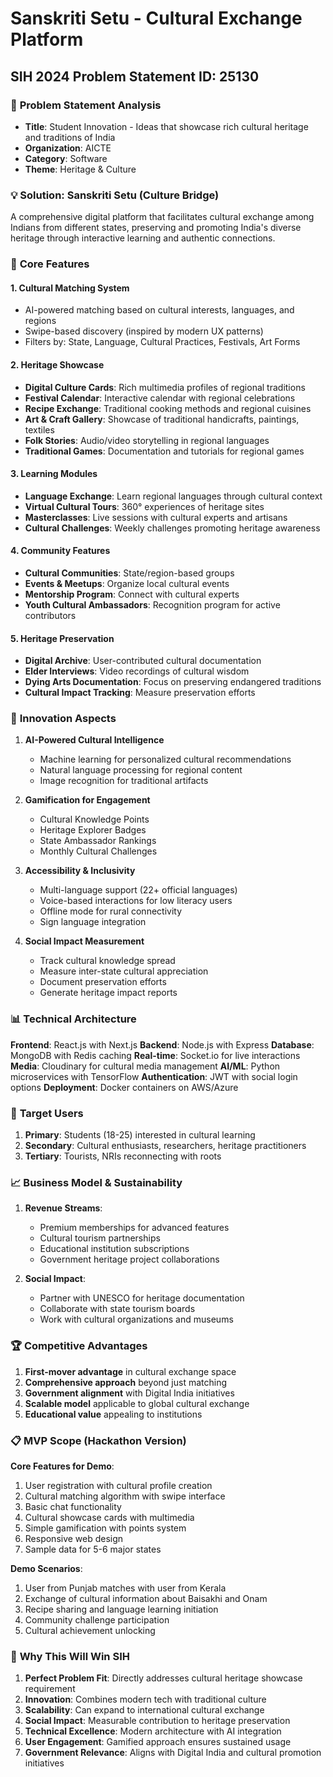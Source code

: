 # Sanskriti Setu - Cultural Exchange Platform
## SIH 2024 Problem Statement ID: 25130

### 🎯 **Problem Statement Analysis**
- **Title**: Student Innovation - Ideas that showcase rich cultural heritage and traditions of India
- **Organization**: AICTE
- **Category**: Software
- **Theme**: Heritage & Culture

### 💡 **Solution: Sanskriti Setu (Culture Bridge)**

A comprehensive digital platform that facilitates cultural exchange among Indians from different states, preserving and promoting India's diverse heritage through interactive learning and authentic connections.

### 🌟 **Core Features**

#### 1. **Cultural Matching System**
- AI-powered matching based on cultural interests, languages, and regions
- Swipe-based discovery (inspired by modern UX patterns)
- Filters by: State, Language, Cultural Practices, Festivals, Art Forms

#### 2. **Heritage Showcase**
- **Digital Culture Cards**: Rich multimedia profiles of regional traditions
- **Festival Calendar**: Interactive calendar with regional celebrations
- **Recipe Exchange**: Traditional cooking methods and regional cuisines
- **Art & Craft Gallery**: Showcase of traditional handicrafts, paintings, textiles
- **Folk Stories**: Audio/video storytelling in regional languages
- **Traditional Games**: Documentation and tutorials for regional games

#### 3. **Learning Modules**
- **Language Exchange**: Learn regional languages through cultural context
- **Virtual Cultural Tours**: 360° experiences of heritage sites
- **Masterclasses**: Live sessions with cultural experts and artisans
- **Cultural Challenges**: Weekly challenges promoting heritage awareness

#### 4. **Community Features**
- **Cultural Communities**: State/region-based groups
- **Events & Meetups**: Organize local cultural events
- **Mentorship Program**: Connect with cultural experts
- **Youth Cultural Ambassadors**: Recognition program for active contributors

#### 5. **Heritage Preservation**
- **Digital Archive**: User-contributed cultural documentation
- **Elder Interviews**: Video recordings of cultural wisdom
- **Dying Arts Documentation**: Focus on preserving endangered traditions
- **Cultural Impact Tracking**: Measure preservation efforts

### 🚀 **Innovation Aspects**

1. **AI-Powered Cultural Intelligence**
   - Machine learning for personalized cultural recommendations
   - Natural language processing for regional content
   - Image recognition for traditional artifacts

2. **Gamification for Engagement**
   - Cultural Knowledge Points
   - Heritage Explorer Badges
   - State Ambassador Rankings
   - Monthly Cultural Challenges

3. **Accessibility & Inclusivity**
   - Multi-language support (22+ official languages)
   - Voice-based interactions for low literacy users
   - Offline mode for rural connectivity
   - Sign language integration

4. **Social Impact Measurement**
   - Track cultural knowledge spread
   - Measure inter-state cultural appreciation
   - Document preservation efforts
   - Generate heritage impact reports

### 📊 **Technical Architecture**

**Frontend**: React.js with Next.js
**Backend**: Node.js with Express
**Database**: MongoDB with Redis caching
**Real-time**: Socket.io for live interactions
**Media**: Cloudinary for cultural media management
**AI/ML**: Python microservices with TensorFlow
**Authentication**: JWT with social login options
**Deployment**: Docker containers on AWS/Azure

### 🎯 **Target Users**

1. **Primary**: Students (18-25) interested in cultural learning
2. **Secondary**: Cultural enthusiasts, researchers, heritage practitioners
3. **Tertiary**: Tourists, NRIs reconnecting with roots

### 📈 **Business Model & Sustainability**

1. **Revenue Streams**:
   - Premium memberships for advanced features
   - Cultural tourism partnerships
   - Educational institution subscriptions
   - Government heritage project collaborations

2. **Social Impact**:
   - Partner with UNESCO for heritage documentation
   - Collaborate with state tourism boards
   - Work with cultural organizations and museums

### 🏆 **Competitive Advantages**

1. **First-mover advantage** in cultural exchange space
2. **Comprehensive approach** beyond just matching
3. **Government alignment** with Digital India initiatives
4. **Scalable model** applicable to global cultural exchange
5. **Educational value** appealing to institutions

### 📋 **MVP Scope (Hackathon Version)**

**Core Features for Demo**:
1. User registration with cultural profile creation
2. Cultural matching algorithm with swipe interface
3. Basic chat functionality
4. Cultural showcase cards with multimedia
5. Simple gamification with points system
6. Responsive web design
7. Sample data for 5-6 major states

**Demo Scenarios**:
1. User from Punjab matches with user from Kerala
2. Exchange of cultural information about Baisakhi and Onam
3. Recipe sharing and language learning initiation
4. Community challenge participation
5. Cultural achievement unlocking

### 🎯 **Why This Will Win SIH**

1. **Perfect Problem Fit**: Directly addresses cultural heritage showcase requirement
2. **Innovation**: Combines modern tech with traditional culture
3. **Scalability**: Can expand to international cultural exchange
4. **Social Impact**: Measurable contribution to heritage preservation
5. **Technical Excellence**: Modern architecture with AI integration
6. **User Engagement**: Gamified approach ensures sustained usage
7. **Government Relevance**: Aligns with Digital India and cultural promotion initiatives
